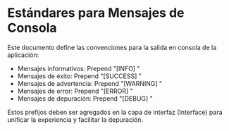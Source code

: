 # Estándares para Mensajes de Consola

Este documento define las convenciones para la salida en consola de la aplicación:

- Mensajes informativos: Prepend "[INFO] "
- Mensajes de éxito: Prepend "[SUCCESS] "
- Mensajes de advertencia: Prepend "[WARNING] "
- Mensajes de error: Prepend "[ERROR] "
- Mensajes de depuración: Prepend "[DEBUG] "

Estos prefijos deben ser agregados en la capa de interfaz (Interface) para unificar la experiencia y facilitar la depuración.

